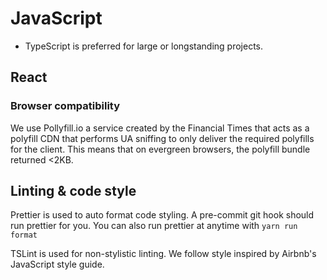 # JavaScript
- TypeScript is preferred for large or longstanding projects.

## React


### Browser compatibility
We use Pollyfill.io a service created by the Financial Times that acts as a polyfill CDN that performs UA sniffing to only deliver the required polyfills for the client. This means that on evergreen browsers, the polyfill bundle returned \<2KB.

## Linting & code style
Prettier is used to auto format code styling. A pre-commit git hook should run prettier for you. You can also run prettier at anytime with `yarn run format`

TSLint is used for non-stylistic linting. We follow style inspired by Airbnb's JavaScript style guide. 